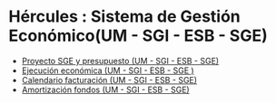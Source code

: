 # Hércules : Sistema de Gestión Económico(UM \- SGI \- ESB \- SGE)



* [Proyecto SGE y presupuesto (UM \- SGI \- ESB \- SGE)](/hercules/apis-de-integracion/sgi-servicios-de-terceros-que-consume/caso-de-uso-servicios-implementados-por-la-universidad-de-murcia/sistema-de-gestion-economicoum-sgi-esb-sge/proyecto-sge-y-presupuesto-um-sgi-esb-sge.md "/hercules/apis-de-integracion/sgi-servicios-de-terceros-que-consume/caso-de-uso-servicios-implementados-por-la-universidad-de-murcia/sistema-de-gestion-economicoum-sgi-esb-sge/proyecto-sge-y-presupuesto-um-sgi-esb-sge.md")
* [Ejecución económica (UM \- SGI \- ESB \- SGE )](/hercules/apis-de-integracion/sgi-servicios-de-terceros-que-consume/caso-de-uso-servicios-implementados-por-la-universidad-de-murcia/sistema-de-gestion-economicoum-sgi-esb-sge/ejecucion-economica-um-sgi-esb-sge.md "/hercules/apis-de-integracion/sgi-servicios-de-terceros-que-consume/caso-de-uso-servicios-implementados-por-la-universidad-de-murcia/sistema-de-gestion-economicoum-sgi-esb-sge/ejecucion-economica-um-sgi-esb-sge.md")
* [Calendario facturación (UM \- SGI \- ESB \- SGE)](/hercules/apis-de-integracion/sgi-servicios-de-terceros-que-consume/caso-de-uso-servicios-implementados-por-la-universidad-de-murcia/sistema-de-gestion-economicoum-sgi-esb-sge/calendario-facturacion-um-sgi-esb-sge.md "/hercules/apis-de-integracion/sgi-servicios-de-terceros-que-consume/caso-de-uso-servicios-implementados-por-la-universidad-de-murcia/sistema-de-gestion-economicoum-sgi-esb-sge/calendario-facturacion-um-sgi-esb-sge.md")
* [Amortización fondos (UM \- SGI \- ESB \- SGE)](/hercules/apis-de-integracion/sgi-servicios-de-terceros-que-consume/caso-de-uso-servicios-implementados-por-la-universidad-de-murcia/sistema-de-gestion-economicoum-sgi-esb-sge/amortizacion-fondos-um-sgi-esb-sge.md "/hercules/apis-de-integracion/sgi-servicios-de-terceros-que-consume/caso-de-uso-servicios-implementados-por-la-universidad-de-murcia/sistema-de-gestion-economicoum-sgi-esb-sge/amortizacion-fondos-um-sgi-esb-sge.md")




